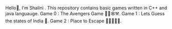 Hello👋, I'm Shalini . This repository contains basic games written in C++ and java languauge.
Game 0 : The Avengers Game 🦹‍♂️🕸️⚒️.
Game 1 : Lets Guess the states of India 🤔.
Game 2 : Place to Escape 🏃‍➡️🏃‍♀️‍➡️.
